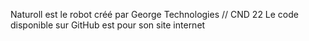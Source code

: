 Naturoll est le robot créé par George Technologies // CND 22
Le code disponible sur GitHub est pour son site internet 
